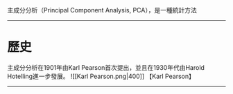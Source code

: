 主成分分析（Principal Component Analysis, PCA），是一種統計方法

- - -
# 歷史
主成分分析在1901年由Karl Pearson首次提出，並且在1930年代由Harold Hotelling進一步發展。
![[Karl Pearson.png|400]]
【Karl Pearson】
- - -

